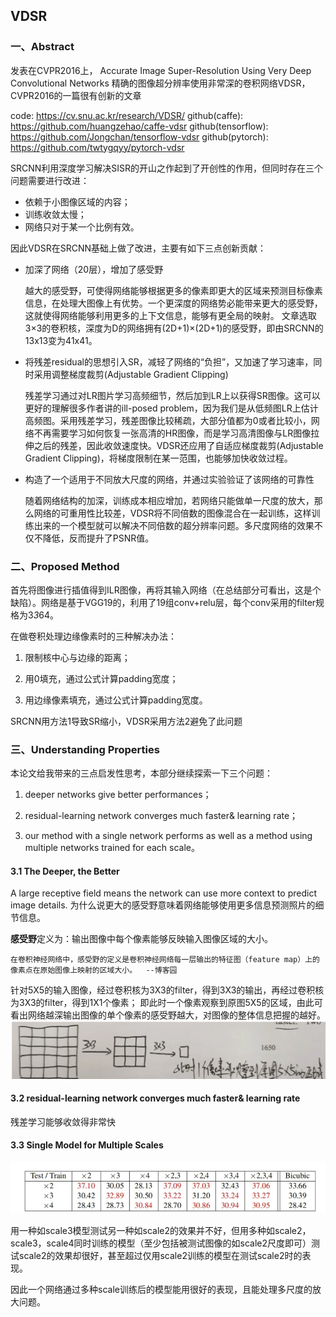 ## VDSR
### 一、Abstract
发表在CVPR2016上，
Accurate Image Super-Resolution Using Very Deep Convolutional Networks
精确的图像超分辨率使用非常深的卷积网络VDSR，CVPR2016的一篇很有创新的文章

code: https://cv.snu.ac.kr/research/VDSR/
github(caffe): https://github.com/huangzehao/caffe-vdsr
github(tensorflow): https://github.com/Jongchan/tensorflow-vdsr
github(pytorch): https://github.com/twtygqyy/pytorch-vdsr

SRCNN利用深度学习解决SISR的开山之作起到了开创性的作用，但同时存在三个问题需要进行改进：
* 依赖于小图像区域的内容；
* 训练收敛太慢；
* 网络只对于某一个比例有效。

因此VDSR在SRCNN基础上做了改进，主要有如下三点创新贡献：
* 加深了网络（20层），增加了感受野
  
  越大的感受野，可使得网络能够根据更多的像素即更大的区域来预测目标像素信息，在处理大图像上有优势。一个更深度的网络势必能带来更大的感受野，这就使得网络能够利用更多的上下文信息，能够有更全局的映射。
  文章选取3×3的卷积核，深度为D的网络拥有(2D+1)×(2D+1)的感受野，即由SRCNN的13x13变为41x41。

* 将残差residual的思想引入SR，减轻了网络的“负担”，又加速了学习速率，同时采用调整梯度裁剪(Adjustable Gradient Clipping)

  残差学习通过对LR图片学习高频细节，然后加到LR上以获得SR图像。这可以更好的理解很多作者讲的ill-posed problem，因为我们是从低频图LR上估计高频图。采用残差学习，残差图像比较稀疏，大部分值都为0或者比较小，网络不再需要学习如何恢复一张高清的HR图像，而是学习高清图像与LR图像拉伸之后的残差，因此收敛速度快。VDSR还应用了自适应梯度裁剪(Adjustable Gradient Clipping)，将梯度限制在某一范围，也能够加快收敛过程。

* 构造了一个适用于不同放大尺度的网络，并通过实验验证了该网络的可靠性
  
  随着网络结构的加深，训练成本相应增加，若网络只能做单一尺度的放大，那么网络的可重用性比较差，VDSR将不同倍数的图像混合在一起训练，这样训练出来的一个模型就可以解决不同倍数的超分辨率问题。多尺度网络的效果不仅不降低，反而提升了PSNR值。

### 二、Proposed Method
首先将图像进行插值得到ILR图像，再将其输入网络（在总结部分可看出，这是个缺陷）。网络是基于VGG19的，利用了19组conv+relu层，每个conv采用的filter规格为3*3*64。

在做卷积处理边缘像素时的三种解决办法：

1. 限制核中心与边缘的距离；

2. 用0填充，通过公式计算padding宽度；

3. 用边缘像素填充，通过公式计算padding宽度。

SRCNN用方法1导致SR缩小，VDSR采用方法2避免了此问题

### 三、Understanding Properties
本论文给我带来的三点启发性思考，本部分继续探索一下三个问题：

1. deeper networks give better performances；

2. residual-learning network converges much faster& learning rate；

3. our method with a single network performs as well as a method using multiple networks trained for each scale。

#### 3.1 The Deeper, the Better
A large receptive field means the network can use more context to predict image details.
为什么说更大的感受野意味着网络能够使用更多信息预测照片的细节信息。

**感受野**定义为：输出图像中每个像素能够反映输入图像区域的大小。
```
在卷积神经网络中，感受野的定义是卷积神经网络每一层输出的特征图（feature map）上的像素点在原始图像上映射的区域大小。  --博客园
```

针对5X5的输入图像，经过卷积核为3X3的filter，得到3X3的输出，再经过卷积核为3X3的filter，得到1X1个像素；
即此时一个像素观察到原图5X5的区域，由此可看出网络越深输出图像的单个像素的感受野越大，对图像的整体信息把握的越好。
![](https://raw.githubusercontent.com/YUTING0907/PicGo/main/img20230730141743.png)

#### 3.2 residual-learning network converges much faster& learning rate
残差学习能够收敛得非常快

#### 3.3 Single Model for Multiple Scales
![](https://raw.githubusercontent.com/YUTING0907/PicGo/main/img20230730142937.png)

用一种如scale3模型测试另一种如scale2的效果并不好，但用多种如scale2，scale3，scale4同时训练的模型（至少包括被测试图像的如scale2尺度即可）测试scale2的效果却很好，甚至超过仅用scale2训练的模型在测试scale2时的表现。

因此一个网络通过多种scale训练后的模型能用很好的表现，且能处理多尺度的放大问题。




